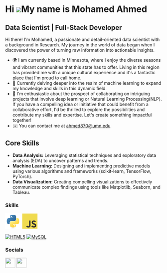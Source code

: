 Hi ![](https://user-images.githubusercontent.com/18350557/176309783-0785949b-9127-417c-8b55-ab5a4333674e.gif)My name is Mohamed Ahmed
=====================================================================================================================================

Data Scientist | Full-Stack Developer
------------


Hi there! I'm Mohamed, a passionate and detail-oriented data scientist with a background in Research. My journey in the world of data began when I discovered the power of turning raw information into actionable insights.
 

* 🌍  I am currently based in Minnesota, where I enjoy the diverse seasons and vibrant communities that this state has to offer. Living in this region has provided me with a unique cultural experience and it's a fantastic place that I'm proud to call home.
* 🧠  Currently delving deeper into the realm of machine learning to expand my knowledge and skills in this dynamic field.
* 🤝  I'm enthusiastic about the prospect of collaborating on intriguing projects that involve deep learning or Natural Learning Processing(NLP). If you have a compelling idea or initiative that could benefit from a collaborative effort, I'd be thrilled to explore the possibilities and contribute my skills and expertise. Let's create something impactful together!
* ✉️  You can contact me at [ahmed870@umn.edu](mailto:ahmed870@umn.edu)

## Core Skills

- **Data Analysis:** Leveraging statistical techniques and exploratory data analysis (EDA) to uncover patterns and trends.
- **Machine Learning:** Designing and implementing predictive models using various algorithms and frameworks (scikit-learn, TensorFlow, PyTorch).
- **Data Visualization:** Creating compelling visualizations to effectively communicate complex findings using tools like Matplotlib, Seaborn, and Tableau.

### Skills
<img src="https://raw.githubusercontent.com/devicons/devicon/master/icons/python/python-original.svg" alt="Python" width="50"/>
<img src="https://raw.githubusercontent.com/devicons/devicon/master/icons/javascript/javascript-original.svg" alt="JavaScript" width="50"/>

<p align="left">
<a href="https://developer.mozilla.org/en-US/docs/Glossary/HTML5" target="_blank" rel="noreferrer"><img src="https://raw.githubusercontent.com/danielcranney/readme-generator/main/public/icons/skills/html5-colored.svg" width="36" height="36" alt="HTML5" /></a>
<a href="https://www.mysql.com/" target="_blank" rel="noreferrer"><img src="https://raw.githubusercontent.com/danielcranney/readme-generator/main/public/icons/skills/mysql-colored.svg" width="36" height="36" alt="MySQL" /></a>
</p>

### Socials

<p align="left"> <a href="https://www.github.com/Amohamed24" target="_blank" rel="noreferrer"><img src="https://raw.githubusercontent.com/danielcranney/readme-generator/main/public/icons/socials/github.svg" width="32" height="32" /></a> <a href="https://www.linkedin.com/in/mohamed-ahmed-0998041b3/" target="_blank" rel="noreferrer"><img src="https://raw.githubusercontent.com/danielcranney/readme-generator/main/public/icons/socials/linkedin.svg" width="32" height="32" /></a></p>
